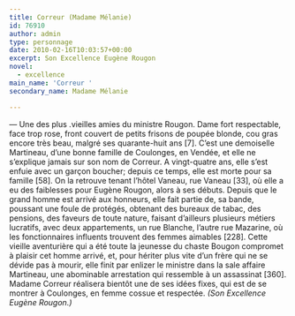 ```yaml
---
title: Correur (Madame Mélanie)
id: 76910
author: admin
type: personnage
date: 2010-02-16T10:03:57+00:00
excerpt: Son Excellence Eugène Rougon
novel:
  - excellence
main_name: 'Correur '
secondary_name: Madame Mélanie

---
```

— Une des plus .vieilles amies du ministre Rougon. Dame fort respectable, face trop rose, front couvert de petits frisons de poupée blonde, cou gras encore très beau, malgré ses quarante-huit ans [7]. C&rsquo;est une demoiselle Martineau, d&rsquo;une bonne famille de Coulonges, en Vendée, et elle ne s&rsquo;explique jamais sur son nom de Correur. A vingt-quatre ans, elle s&rsquo;est enfuie avec un garçon boucher; depuis ce temps, elle est morte pour sa famille [58]. On la retrouve tenant l&rsquo;hôtel Vaneau, rue Vaneau [33], où elle a eu des faiblesses pour Eugène Rougon, alors à ses débuts. Depuis que le grand homme est arrivé aux honneurs, elle fait partie de, sa bande, poussant une foule de protégés, obtenant des bureaux de tabac, des pensions, des faveurs de toute nature, faisant d&rsquo;ailleurs plusieurs métiers lucratifs, avec deux appartements, un rue Blanche, l&rsquo;autre rue Mazarine, où les fonctionnaires influents trouvent des femmes aimables [228]. Cette vieille aventurière qui a été toute la jeunesse du chaste Bougon compromet à plaisir cet homme arrivé, et, pour hériter plus vite d&rsquo;un frère qui ne se dévide pas à mourir, elle finit par enlizer le ministre dans la sale affaire Martineau, une abominable arrestation qui ressemble à un assassinat [360]. Madame Correur réalisera bientôt une de ses idées fixes, qui est de se montrer à Coulonges, en femme cossue et respectée. _(Son Excellence Eugène Rougon.)_